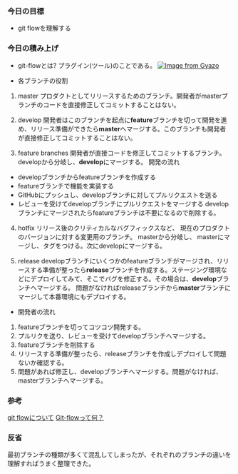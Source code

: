 ### 今日の目標
- git flowを理解する
 
### 今日の積み上げ
- git-flowとは?
プラグイン(ツール)のことである。
[![Image from Gyazo](https://i.gyazo.com/6d6d7e51a54c23d65d7b921bccba5eaa.png)](https://gyazo.com/6d6d7e51a54c23d65d7b921bccba5eaa)

- 各ブランチの役割
1. master
プロダクトとしてリリースするためのブランチ。開発者がmasterブランチのコードを直接修正してコミットすることはない。

2. develop
開発者はこのブランチを起点に**feature**ブランチを切って開発を進め、リリース準備ができたら**master**へマージする。このブランチも開発者が直接修正してコミットすることはない。

3. feature branches
開発者が直接コードを修正してコミットするブランチ。 developから分岐し、**develop**にマージする。
開発の流れ
  - developブランチからfeatureブランチを作成する
  - featureブランチで機能を実装する
  - GitHubにプッシュし、developブランチに対してプルリクエストを送る
  - レビューを受けてdevelopブランチにプルリクエストをマージする
developブランチにマージされたらfeatureブランチは不要になるので削除する。

4. hotfix
リリース後のクリティカルなバグフィックスなど、 現在のプロダクトのバージョンに対する変更用のブランチ。 masterから分岐し、 masterにマージし、タグをつける。次にdevelopにマージする。

5. release
developブランチにいくつかのfeatureブランチがマージされ、リリースする準備が整ったら**release**ブランチを作成する。ステージング環境などにデプロイしてみて、そこでバグを修正する。その場合は、**develop**ブランチへマージする。
問題がなければreleaseブランチから**master**ブランチにマージして本番環境にもデプロイする。

- 開発者の流れ
1. featureブランチを切ってコツコツ開発する。
2. プルリクを送り、レビューを受けてdevelopブランチへマージする。
3. featureブランチを削除する
4. リリースする準備が整ったら、releaseブランチを作成しデプロイして問題ないか確認する。
5. 問題があれば修正し、developブランチへマージする。問題がなければ、masterブランチへマージする。

### 参考
[git flowについて](https://github.com/DaichiSaito/insta_clone/wiki/git-flow%E3%81%AB%E3%81%A4%E3%81%84%E3%81%A6)
[Git-flowって何？](https://qiita.com/KosukeSone/items/514dd24828b485c69a05)

### 反省
最初ブランチの種類が多くて混乱してしまったが、それぞれのブランチの違いを理解すればうまく整理できた。